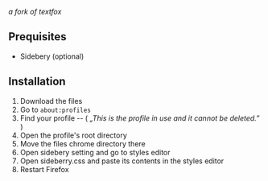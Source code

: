 
_a fork of textfox_


## Prequisites

- Sidebery (optional)

## Installation


1. Download the files
2. Go to `about:profiles`
3. Find your profile -- ( _„This is the profile in use and it cannot be deleted.”_ )
4. Open the profile's root directory
5. Move the files chrome directory there
6. Open sidebery setting and go to styles editor
7. Open sideberry.css and paste its contents in the styles editor
8. Restart Firefox
